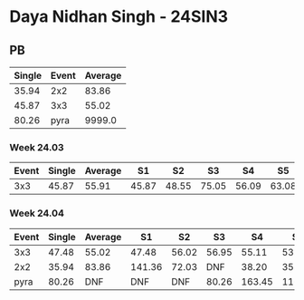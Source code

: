# Daya Nidhan Singh - 24SIN3

## PB
|Single|Event|Average|
|----|----|----|
|35.94|2x2|83.86|
|45.87|3x3|55.02|
|80.26|pyra|9999.0|
### Week 24.03
|Event|Single|Average|S1|S2|S3|S4|S5|
|-----|-------|------|--|--|--|--|--|
|3x3|45.87|55.91|45.87|48.55|75.05|56.09|63.08|
### Week 24.04
|Event|Single|Average|S1|S2|S3|S4|S5|
|-----|-------|------|--|--|--|--|--|
|3x3|47.48|55.02|47.48|56.02|56.95|55.11|53.93|
|2x2|35.94|83.86|141.36|72.03|DNF|38.20|35.94|
|pyra|80.26|DNF|DNF|DNF|80.26|163.45|116.27|
